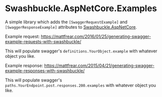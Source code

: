 # Swashbuckle.AspNetCore.Examples
A simple library which adds the `[SwaggerRequestExample]` and `[SwaggerResponseExample]` attributes to [Swashbuckle.AspNetCore](https://github.com/domaindrivendev/Swashbuckle.AspNetCore).

Example request:
https://mattfrear.com/2016/01/25/generating-swagger-example-requests-with-swashbuckle/ 

This will populate swagger's `definitions.YourObject.example` with whatever object you like.

Example response: 
https://mattfrear.com/2015/04/21/generating-swagger-example-responses-with-swashbuckle/

This will populate swagger's `paths.YourEndpoint.post.responses.200.examples` with whatever object you like.
